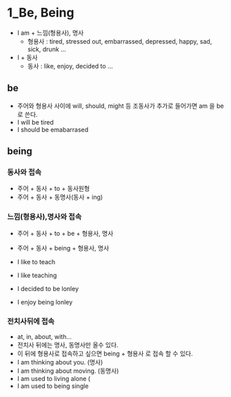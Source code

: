 # 1_Be, Being
- I am + 느낌(형용사), 명사
  - 형용사 : tired, stressed out, embarrassed, depressed, happy, sad, sick, drunk ...
- I + 동사
  - 동사 : like, enjoy, decided to ...

## be
- 주어와 형용사 사이에 will, should, might 등 조동사가 추가로 들어가면 am 을 be로 쓴다.
- I will be tired
- I should be emabarrased 

## being
### 동사와 접속
- 주어 + 동사 + to + 동사원형
- 주어 + 동사 + 동명사(동사 + ing)
### 느낌(형용사),명사와 접속
- 주어 + 동사 + to + be + 형용사, 명사
- 주어 + 동사 + being + 형용사, 명사

- I like to teach
- I like teaching
- I decided to be lonley
- I enjoy being lonley

### 전치사뒤에 접속
- at, in, about, with...
- 전치사 뒤에는 명사, 동명사만 올수 있다.
- 이 뒤에 형용사로 접속하고 싶으면 being + 형용사 로 접속 할 수 있다.
- I am thinking about you. (명사)
- I am thinking about moving. (동명사)
- I am used to living alone (
- I am used to being single
